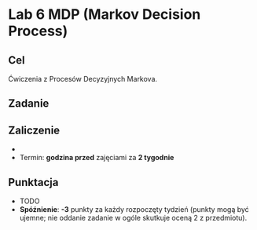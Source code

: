 # Lab 6 MDP (Markov Decision Process)

## Cel
Ćwiczenia z Procesów Decyzyjnych Markova.

## Zadanie

## Zaliczenie
*
* Termin: **godzina przed** zajęciami za **2 tygodnie**

## Punktacja
* TODO
* **Spóźnienie**: **-3** punkty za każdy rozpoczęty tydzień (punkty mogą być ujemne; nie oddanie zadanie w ogóle skutkuje oceną 2 z przedmiotu).
